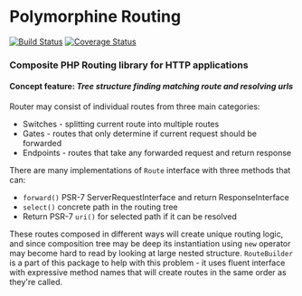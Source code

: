 # Polymorphine Routing
[![Build Status](https://travis-ci.org/shudd3r/polymorphine-routing.svg?branch=develop)](https://travis-ci.org/shudd3r/polymorphine-routing)
[![Coverage Status](https://coveralls.io/repos/github/shudd3r/polymorphine-routing/badge.svg?branch=develop)](https://coveralls.io/github/shudd3r/polymorphine-routing?branch=develop)
### Composite PHP Routing library for HTTP applications

#### Concept feature: *Tree structure finding matching route and resolving urls*
Router may consist of individual routes from three main categories:
* Switches - splitting current route into multiple routes
* Gates - routes that only determine if current request should be forwarded
* Endpoints - routes that take any forwarded request and return response

There are many implementations of `Route` interface with three methods that can:
* `forward()` PSR-7 ServerRequestInterface and return ResponseInterface
* `select()` concrete path in the routing tree
* Return PSR-7 `uri()` for selected path if it can be resolved

These routes composed in different ways will create unique routing logic, and since
composition tree may be deep its instantiation using `new` operator may become
hard to read by looking at large nested structure. `RouteBuilder` is a part of this
package to help with this problem - it uses fluent interface with expressive method
names that will create routes in the same order as they're called.
